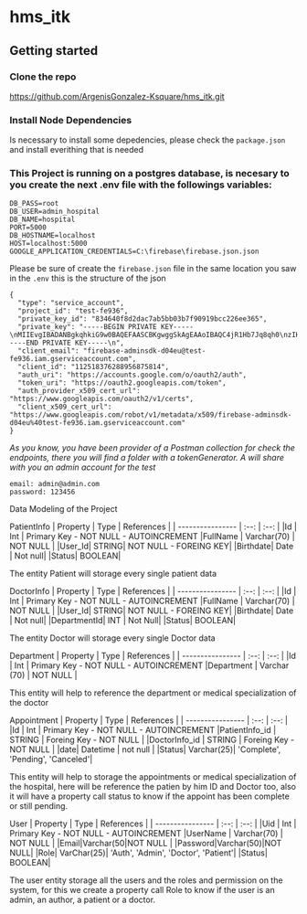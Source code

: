 # hms_itk

## Getting started

### Clone the repo
https://github.com/ArgenisGonzalez-Ksquare/hms_itk.git

### Install Node Dependencies
Is necessary to install some depedencies, please check the `package.json` and install everithing that is needed

### This Project is running on a postgres database, is necesary to you create the next .env file with the followings variables:

```
DB_PASS=root
DB_USER=admin_hospital
DB_NAME=hospital
PORT=5000
DB_HOSTNAME=localhost
HOST=localhost:5000
GOOGLE_APPLICATION_CREDENTIALS=C:\firebase\firebase.json.json
```

Please be sure of create the `firebase.json` file in the same location you saw in the `.env`
this is the structure of the json

```
{
  "type": "service_account",
  "project_id": "test-fe936",
  "private_key_id": "834640f8d2dac7ab5bb03b7f90919bcc226ee365",
  "private_key": "-----BEGIN PRIVATE KEY-----\nMIIEvgIBADANBgkqhkiG9w0BAQEFAASCBKgwggSkAgEAAoIBAQC4jR1Hb7Jq8qh0\nzIHzAoKJCIhtuR1JGXJAWC9b1P+Tfs4CoK5jUxuIQxEOiqtiLB9ggqHfS/mqa3sM\nMc0Q9wayJgOWhLMIjiRKSJQKYQV0UzpiTu9wHgJxM24mTd5eNLd8nX0dOnU6COKT\nbGbBsUmVvJS/VSLC2LuPtrCOL0pNMHy0kzacpIM917mdAv44jL4uDikRKmA7oFUe\nzEU5OSqE1LLdefQaSHaveF9au6mAsXSUNFCAjs4RVVdn27R6mCEVdpIskbqLjWJb\np1KbwSn7+EU59UK/9s5kzopUHLoDXXFgeatYSlfqG9krc89mbkDi17Ewb05BjBA5\n7y6LkLDvAgMBAAECggEAFLTXO1En0m0TLouq7Dz0sB2yJPwh8jY120ypqk2N4XAs\nUB9+1tZtHo7xJnxeOf/GWM8/YezwgHOvv3taTVQnaayZ4XUBG212BT77G+ZX333e\nbUelq3g1K5tVeVxqSI/0ow7j301+9/nQO4dBnkDfMeWR8PJt7zEJwQMCmz6+FkaG\nJ8zdiS0R1WPDi78jZVqL8p5QSIn7pzofEY/YWD5K5S+4Mfo+Zj9VHYYmqoZiMr+w\nMzi3SDOeH02VfuSgxyaXLhxkVq+TRIg9zxcnEikZtbGZgnOKFJeBrArQEI++v3ua\n7eqow4dV+jF0LC/P0gMedbVB9hPaCiDhITKsY2zVmQKBgQDcNywTTJBAIvyRndPb\nvIQ4KcEvwGH/apq9p0Yleo/DCgC26+hzbSF9/R9P8x19yTldRSBYmQRTWgoQIBHw\nUijAuByxJHt88U21VbXCq94FJDs5Ff5RoRv9lnQnP0+wq8IALhNw2csCFltH1ag3\n5sNEqPLsQH7c2kijKV4ybf+NlwKBgQDWilSBjLGu7ZxVvkbhG69aGobW+E8HpHAE\nNHeyS48M3+o/IqjYM5CKekNsACPtgmdLbJemYeJUUWC1TtntD8R4UmkwEIhRtdDn\n9YqS9frPnIBu8AxMu0CDMjJwYQ7cWneV+mP/9rQ/eZb5bsUNWPqhle/ONyLwHmp8\nNlprx+0SaQKBgDCHD/Vox9j6XMISD5+6mUBvIx1Mvcu1SEhG1lRn/8oxKBsnPWBC\nSkEjSIUrw/H2J+f/1bLwdV2Q1+rZxlo5ILXnXJtEuNm9qywsqRMvIIvtggeAazy9\nzhdB0nLbpsn975BuluYleHELUC4yTRGUjq9Qs8eQJuSwTZV3BkUCrHAdAoGBAJeb\n77YRH+uXXJg3O82Oi+9nuYwms2qaKNK/5SppPPEDN31gV+NZJTbGyeiDfOA1/BsP\n5Wcd2xxs2aOm0lg1gUjqLA1cUYk0rCmPmlraW2DlntlG59o9pYxRJ9XEsQTFJacl\n6A8VXzFQEoG4ZqZVD+CqnWmkCxuW0vduTZ3HDeCpAoGBALncxY9oRiYmfAno/a85\nGdrRfk/k2rdXF8TrPDU6tSiiF3nRcL9sZvT8Me3R7puc9uYVN75yn6ypG9Rk2nnm\nCQG1nsBP6wZ13f32plPQW3WLDQMjRoog2rF5ElBglSyVgUuW1nroeEHqZ5RFVON1\nv95w3A4FvAyVKGd0pyiIRlIY\n-----END PRIVATE KEY-----\n",
  "client_email": "firebase-adminsdk-d04eu@test-fe936.iam.gserviceaccount.com",
  "client_id": "112518376288956875814",
  "auth_uri": "https://accounts.google.com/o/oauth2/auth",
  "token_uri": "https://oauth2.googleapis.com/token",
  "auth_provider_x509_cert_url": "https://www.googleapis.com/oauth2/v1/certs",
  "client_x509_cert_url": "https://www.googleapis.com/robot/v1/metadata/x509/firebase-adminsdk-d04eu%40test-fe936.iam.gserviceaccount.com"
}

```

*As you know, you have been provider of a Postman collection for check the endpoints, there you will find a folder with a tokenGenerator. A will share with you an admin account for the test*

```
email: admin@admin.com
password: 123456

```

Data Modeling of the Project

PatientInfo
| Property     | Type | References | 
| ---------------- | :--: | :--: |
|Id | Int | Primary Key - NOT NULL - AUTOINCREMENT 
|FullName | Varchar(70) | NOT NULL |
|User_Id| STRING| NOT NULL - FOREING KEY|
|Birthdate| Date | Not null|
|Status| BOOLEAN| 

The entity Patient will storage every single patient data

DoctorInfo
| Property     | Type | References | 
| ---------------- | :--: | :--: |
|Id | Int | Primary Key - NOT NULL - AUTOINCREMENT 
|FullName | Varchar(70) | NOT NULL |
|User_Id| STRING| NOT NULL - FOREING KEY|
|Birthdate| Date | Not null|
|DepartmentId| INT | Not Null|
|Status| BOOLEAN|


The entity Doctor will storage every single Doctor data

Department 
| Property     | Type | References | 
| ---------------- | :--: | :--: |
|Id | Int | Primary Key - NOT NULL - AUTOINCREMENT 
|Department | Varchar (70) | NOT NULL |

This entity will help to reference the department or medical specialization of the doctor

Appointment
| Property     | Type | References | 
| ---------------- | :--: | :--: |
|Id | Int | Primary Key - NOT NULL - AUTOINCREMENT 
|PatientInfo_id | STRING | Foreing Key - NOT NULL |
|DoctorInfo_id | STRING | Foreing Key - NOT NULL |
|date| Datetime | not null |
|Status| Varchar(25)| 'Complete', 'Pending', 'Canceled'|

This entity will help to storage the appointments or medical specialization of the hospital, here will be reference the patien by him ID and Doctor too, also it will have a property call status to know if the appoint has been complete or still pending. 

User
| Property     | Type | References | 
| ---------------- | :--: | :--: |
|Uid | Int | Primary Key - NOT NULL - AUTOINCREMENT 
|UserName | Varchar(70) | NOT NULL |
|Email|Varchar(50|NOT NULL |
|Password|Varchar(50)|NOT NULL|
|Role| VarChar(25)| 'Auth', 'Admin', 'Doctor', 'Patient'|
|Status| BOOLEAN| 

The user entity storage all the users and the roles and permission on the system, for this we create a property call Role to know if the user is an admin, an author, a patient or a doctor.
